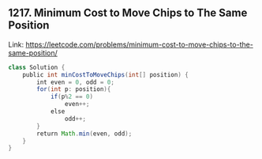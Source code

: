 ## 1217. Minimum Cost to Move Chips to The Same Position
Link: https://leetcode.com/problems/minimum-cost-to-move-chips-to-the-same-position/

```java
class Solution {
    public int minCostToMoveChips(int[] position) {
        int even = 0, odd = 0;
        for(int p: position){
            if(p%2 == 0)
                even++;
            else
                odd++;
        }
        return Math.min(even, odd);
    }
}
```

